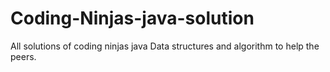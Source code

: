 # Coding-Ninjas-java-solution
All solutions of coding ninjas java Data structures and algorithm to help the peers. 
